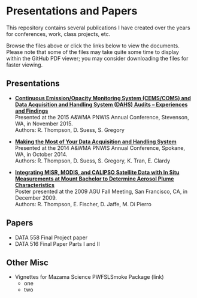 # Presentations and Papers

This repository contains several publications I have created over the years for conferences, work, class projects, etc.

Browse the files above or click the links below to view the documents. Please note that some of the files may take quite some time to display within the GitHub PDF viewer; you may consider downloading the files for faster viewing.

## Presentations

* [**Continuous Emission/Opacity Monitoring System (CEMS/COMS) and Data Acquisition and Handling System (DAHS) Audits – Experiences and Findings**](blob/master/2015_PNWIS.pdf)  
Presented at the 2015 A&WMA PNWIS Annual Conference, Stevenson, WA, in November 2015.  
Authors: R. Thompson, D. Suess, S. Gregory

* [**Making the Most of Your Data Acquisition and Handling System**](blob/master/2015_PNWIS.pdf)  
Presented at the 2014 A&WMA PNWIS Annual Conference, Spokane, WA, in October 2014.  
Authors: R. Thompson, D. Suess, S. Gregory, K. Tran, E. Clardy

* [**Integrating MISR, MODIS, and CALIPSO Satellite Data with In Situ Measurements at Mount Bachelor to Determine Aerosol Plume Characteristics**](blob/master/2009_AGU.pdf)  
Poster presented at the 2009 AGU Fall Meeting, San Francisco, CA, in December 2009.  
Authors: R. Thompson, E. Fischer, D. Jaffe, M. Di Pierro

## Papers

* DATA 558 Final Project paper
* DATA 516 Final Paper Parts I and II

## Other Misc

* Vignettes for Mazama Science PWFSLSmoke Package (link)
    - one
    - two